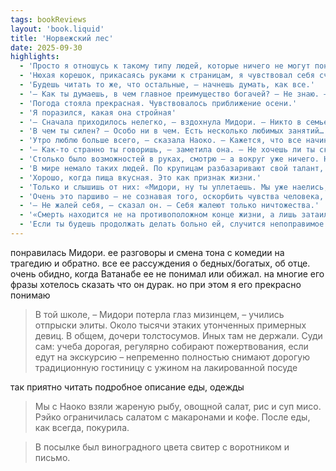 ```yaml
---
tags: bookReviews
layout: 'book.liquid'
title: 'Норвежский лес'
date: 2025-09-30
highlights:
  - 'Просто я отношусь к такому типу людей, которые ничего не могут понять, пока не попробуют записать это на бумаге.'
  - 'Нюхая корешок, прикасаясь руками к страницам, я чувствовал себя счастливым.'
  - 'Будешь читать то же, что остальные, – начнешь думать, как все.'
  - '– Как ты думаешь, в чем главное преимущество богачей? – Не знаю. – Они могут легко говорить: «Нет денег». Например, я предлагаю какой-нибудь однокласснице что-нибудь сделать, а она отвечает: «Не могу. У меня сейчас нет денег». Случись наоборот – и я не могу сказать то же самое. Если я скажу, что у меня нет денег, значит, их у меня действительно нет. Как это ни прискорбно.'
  - 'Погода стояла прекрасная. Чувствовалось приближение осени.'
  - 'Я поразился, какая она стройная'
  - '– Сначала приходилось нелегко, – вздохнула Мидори. – Никто в семье меня не поддерживал и не понимал. Думаешь, кто-нибудь давал мне денег на хорошие ножи и кастрюли? Говорили, сойдут и эти. Чего смеяться? Кто сможет разделать рыбу тупым, как зубило, ножом? Говорю им, а в ответ: «А зачем ее разделывать?» И что мне оставалось? Сэкономила карманные деньги, купила приличные ножи, кастрюли, миски. Можешь себе представить? Девчонке пятнадцать лет, а она по иене собирает на миски, точильный камень, фритюрницу? Особенно если вспомнить, что все это ради сковородки для омлета.'
  - 'В чем ты силен? – Особо ни в чем. Есть несколько любимых занятий… – Например? – Путешествовать пешком, плавать, читать книги. – То есть, то, что можно делать в одиночестве. – Да. Пожалуй, так.'
  - 'Утро люблю больше всего, – сказала Наоко. – Кажется, что все начинается с самого начала. Приходит время обеда, и мне становится грустно. А вечер ненавижу. Так и живу, думая об этом каждый божий день.'
  - '– Как-то странно ты говоришь, – заметила она. – Не хочешь ли ты сказать, что подражаешь тому пареньку из «Над пропастью во ржи»?'
  - 'Столько было возможностей в руках, смотрю – а вокруг уже ничего. Никто не хлопает, никто со мной не возится, никто не хвалит, и только каждый божий день – этюды Черни для соседских ребятишек. Настроения – никакого. Часто плакала. Обидно же… Когда узнаешь, что бездари занимают призовые места на таких-то конкурсах, устраивают свои концерты в таких-то филармониях. Слезы сами льются из глаз.'
  - 'В мире немало таких людей. По крупицам разбазаривают свой талант, не могут удержать его в руках. Мне доводилось таких видеть. Сначала думаешь: вот это да! Например, берут и играют сложную вещь с листа, и при этом – очень даже прилично. Слушатели сражены наповал. Сижу и думаю: куда мне до такой игры? Но на этом – всё. Дальше прогресса нет. Почему? Не хватает усилий. Потому что их не приучили выкладываться, избаловали. Потому что обладая талантом с детства, можно было не напрягаясь, сносно играть, и слушатели бы нахваливали. Зачем стараться, если и так все видят? На что другим требуется три недели, получается за полторы. Учитель слушает и говорит: «Здесь уже хорошо, пойдем дальше». И опять – в два раза быстрее остальных. И опять они идут дальше. Не набив ни одной шишки, теряют то, без чего не может состояться личность. Это – трагедия.'
  - 'Хорошо, когда пища вкусная. Это как признак жизни.'
  - 'Только и слышишь от них: «Мидори, ну ты уплетаешь. Мы уже наелись, и больше не лезет». Но с больными сидят не они, а я. Чего смеяться? Остальные изредка заглядывают и лишь сочувствуют. А подмывать, утирать слюни и тело освежать-то приходится мне. От одного сочувствия задница чистой не станет. Мне самой его жалко раз в пятьдесят больше. А стоит съесть весь обед, все смотрят чуть ли не с упреком: «Мидори, ну ты уплетаешь»… Что я им, вьючный осел, что ли? Почтенного возраста люди, а простых вещей не понимают. Говорить можно что угодно. Но куда важнее, чистый лежит больной или в дерьме.'
  - 'Очень это паршиво – не сознавая того, оскорбить чувства человека, тем паче, дорогого.'
  - '– Не жалей себя, – сказал он. – Себя жалеют только ничтожества.'
  - '«Смерть находится не на противоположном конце жизни, а лишь затаилась в ней»'
  - 'Если ты будешь продолжать делать больно ей, случится непоправимое. Поэтому хоть тебе и горько – крепись… Вырасти, наконец, и стань взрослым'
---
```


понравилась Мидори. ее разговоры и смена тона с комедии на трагедию и обратно. все ее рассуждения о бедных/богатых, об отце. очень обидно, когда Ватанабе ее не понимал или обижал. на многие его фразы хотелось сказать что он дурак. но при этом я его прекрасно понимаю

> В той школе, – Мидори потерла глаз мизинцем, – учились отпрыски элиты. Около тысячи этаких утонченных примерных девиц. В общем, дочери толстосумов. Иных там не держали. Суди сам: учеба дорогая, регулярно собирают пожертвования, если едут на экскурсию – непременно полностью снимают дорогую традиционную гостиницу с ужином на лакированной посуде

так приятно читать подробное описание еды, одежды

> Мы с Наоко взяли жареную рыбу, овощной салат, рис и суп мисо. Рэйко ограничилась салатом с макаронами и кофе. После еды, как всегда, покурила.

> В посылке был виноградного цвета свитер с воротником и письмо.
